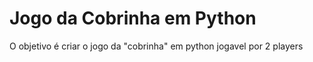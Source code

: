 # Jogo da Cobrinha em Python

O objetivo  é criar o jogo da "cobrinha" em python  jogavel por 2 players
